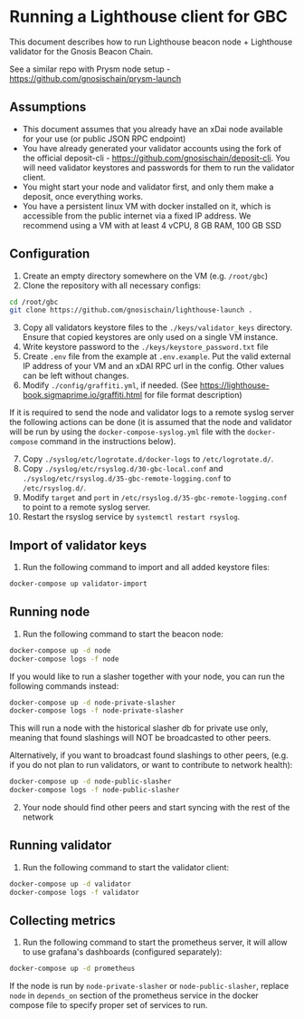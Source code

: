 # Running a Lighthouse client for GBC

This document describes how to run Lighthouse beacon node + Lighthouse validator for the Gnosis Beacon Chain.

See a similar repo with Prysm node setup - https://github.com/gnosischain/prysm-launch

## Assumptions
* This document assumes that you already have an xDai node available for your use (or public JSON RPC endpoint)
* You have already generated your validator accounts using the fork of the official deposit-cli - https://github.com/gnosischain/deposit-cli. You will need validator keystores and passwords for them to run the validator client.
* You might start your node and validator first, and only them make a deposit, once everything works.
* You have a persistent linux VM with docker installed on it, which is accessible from the public internet via a fixed IP address. We recommend using a VM with at least 4 vCPU, 8 GB RAM, 100 GB SSD

## Configuration
1) Create an empty directory somewhere on the VM (e.g. `/root/gbc`)
2) Clone the repository with all necessary configs:
```bash
cd /root/gbc
git clone https://github.com/gnosischain/lighthouse-launch .
```
3) Copy all validators keystore files to the `./keys/validator_keys` directory. Ensure that copied keystores are only used on a single VM instance.
4) Write keystore password to the `./keys/keystore_password.txt` file
5) Create `.env` file from the example at `.env.example`. Put the valid external IP address of your VM and an xDAI RPC url in the config. Other values can be left without changes.
6) Modify `./config/graffiti.yml`, if needed. (See https://lighthouse-book.sigmaprime.io/graffiti.html for file format description)

If it is required to send the node and validator logs to a remote syslog server the following actions can be done (it is assumed that the node and validator will be run by using the `docker-compose-syslog.yml` file with the `docker-compose` command in the instructions below).

7) Copy `./syslog/etc/logrotate.d/docker-logs` to `/etc/logrotate.d/`.
8) Copy `./syslog/etc/rsyslog.d/30-gbc-local.conf` and `./syslog/etc/rsyslog.d/35-gbc-remote-logging.conf` to `/etc/rsyslog.d/`.
9) Modify `target` and `port` in `/etc/rsyslog.d/35-gbc-remote-logging.conf` to point to a remote syslog server.
10) Restart the rsyslog service by `systemctl restart rsyslog`.

## Import of validator keys
1) Run the following command to import and all added keystore files:
```bash
docker-compose up validator-import
```

## Running node
1) Run the following command to start the beacon node:
```bash
docker-compose up -d node
docker-compose logs -f node
```

If you would like to run a slasher together with your node, you can run the following commands instead:
```bash
docker-compose up -d node-private-slasher
docker-compose logs -f node-private-slasher
```
This will run a node with the historical slasher db for private use only,
meaning that found slashings will NOT be broadcasted to other peers.

Alternatively, if you want to broadcast found slashings to other peers, (e.g. if you do not plan to run validators, or want to contribute to network health):
```bash
docker-compose up -d node-public-slasher
docker-compose logs -f node-public-slasher
```

2) Your node should find other peers and start syncing with the rest of the network

## Running validator
1) Run the following command to start the validator client:
```bash
docker-compose up -d validator
docker-compose logs -f validator
```

## Collecting metrics
1) Run the following command to start the prometheus server, it will allow to use grafana's dashboards (configured separately):
```bash
docker-compose up -d prometheus
```

If the node is run by `node-private-slasher` or `node-public-slasher`, replace `node` in `depends_on` section of the prometheus service in the docker compose file to specify proper set of services to run.
